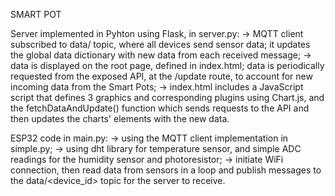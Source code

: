 SMART POT

Server implemented in Pyhton using Flask, in server.py:
    -> MQTT client subscribed to data/ topic, where all devices send sensor data; it 
       updates the global data dictionary with new data from each received message;
    -> data is displayed on the root page, defined in index.html; data is periodically
       requested from the exposed API, at the /update route, to account for new incoming
       data from the Smart Pots;
    -> index.html includes a JavaScript script that defines 3 graphics and corresponding
       plugins using Chart.js, and the fetchDataAndUpdate() function which sends requests
       to the API and then updates the charts' elements with the new data.


ESP32 code in main.py:
    -> using the MQTT client implementation in simple.py;
    -> using dht library for temperature sensor, and simple ADC readings for the humidity
       sensor and photoresistor;
    -> initiate WiFi connection, then read data from sensors in a loop and publish messages
       to the data/<device_id> topic for the server to receive.

       

